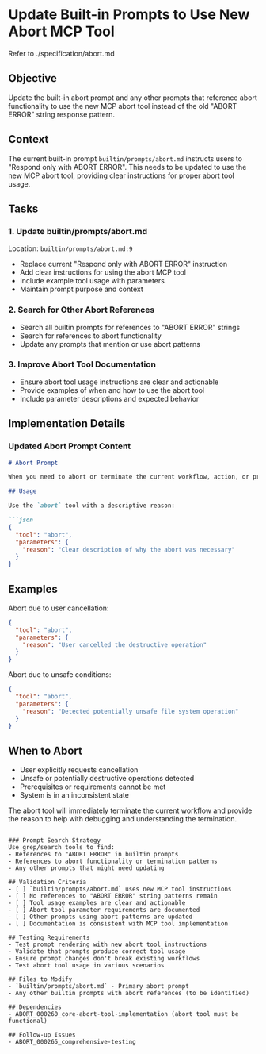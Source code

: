 # Update Built-in Prompts to Use New Abort MCP Tool

Refer to ./specification/abort.md

## Objective
Update the built-in abort prompt and any other prompts that reference abort functionality to use the new MCP abort tool instead of the old "ABORT ERROR" string response pattern.

## Context
The current built-in prompt `builtin/prompts/abort.md` instructs users to "Respond only with ABORT ERROR". This needs to be updated to use the new MCP abort tool, providing clear instructions for proper abort tool usage.

## Tasks

### 1. Update builtin/prompts/abort.md
Location: `builtin/prompts/abort.md:9`
- Replace current "Respond only with ABORT ERROR" instruction
- Add clear instructions for using the abort MCP tool
- Include example tool usage with parameters
- Maintain prompt purpose and context

### 2. Search for Other Abort References
- Search all builtin prompts for references to "ABORT ERROR" strings
- Search for references to abort functionality
- Update any prompts that mention or use abort patterns

### 3. Improve Abort Tool Documentation
- Ensure abort tool usage instructions are clear and actionable
- Provide examples of when and how to use the abort tool
- Include parameter descriptions and expected behavior

## Implementation Details

### Updated Abort Prompt Content
```markdown
# Abort Prompt

When you need to abort or terminate the current workflow, action, or process, use the abort MCP tool instead of continuing.

## Usage

Use the `abort` tool with a descriptive reason:

```json
{
  "tool": "abort",
  "parameters": {
    "reason": "Clear description of why the abort was necessary"
  }
}
```

## Examples

Abort due to user cancellation:
```json
{
  "tool": "abort", 
  "parameters": {
    "reason": "User cancelled the destructive operation"
  }
}
```

Abort due to unsafe conditions:
```json
{
  "tool": "abort",
  "parameters": {
    "reason": "Detected potentially unsafe file system operation"
  }
}
```

## When to Abort

- User explicitly requests cancellation
- Unsafe or potentially destructive operations detected
- Prerequisites or requirements cannot be met
- System is in an inconsistent state

The abort tool will immediately terminate the current workflow and provide the reason to help with debugging and understanding the termination.
```

### Prompt Search Strategy
Use grep/search tools to find:
- References to "ABORT ERROR" in builtin prompts
- References to abort functionality or termination patterns
- Any other prompts that might need updating

## Validation Criteria
- [ ] `builtin/prompts/abort.md` uses new MCP tool instructions
- [ ] No references to "ABORT ERROR" string patterns remain
- [ ] Tool usage examples are clear and actionable
- [ ] Abort tool parameter requirements are documented
- [ ] Other prompts using abort patterns are updated
- [ ] Documentation is consistent with MCP tool implementation

## Testing Requirements
- Test prompt rendering with new abort tool instructions
- Validate that prompts produce correct tool usage
- Ensure prompt changes don't break existing workflows
- Test abort tool usage in various scenarios

## Files to Modify
- `builtin/prompts/abort.md` - Primary abort prompt
- Any other builtin prompts with abort references (to be identified)

## Dependencies
- ABORT_000260_core-abort-tool-implementation (abort tool must be functional)

## Follow-up Issues
- ABORT_000265_comprehensive-testing